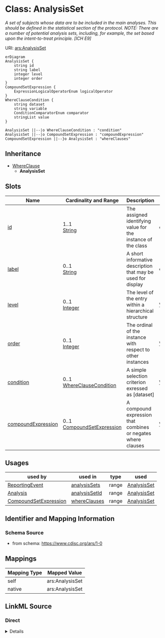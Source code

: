 # Class: AnalysisSet


_A set of subjects whose data are to be included in the main analyses. This should be defined in the statistical section of the protocol. NOTE: There are a number of potential analysis sets, including, for example, the set based upon the intent-to-treat principle. [ICH E9]_





URI: [ars:AnalysisSet](https://www.cdisc.org/ars/1-0/AnalysisSet)


```mermaid
erDiagram
AnalysisSet {
    string id  
    string label  
    integer level  
    integer order  
}
CompoundSetExpression {
    ExpressionLogicalOperatorEnum logicalOperator  
}
WhereClauseCondition {
    string dataset  
    string variable  
    ConditionComparatorEnum comparator  
    stringList value  
}

AnalysisSet ||--|o WhereClauseCondition : "condition"
AnalysisSet ||--|o CompoundSetExpression : "compoundExpression"
CompoundSetExpression ||--}o AnalysisSet : "whereClauses"

```




## Inheritance
* [WhereClause](WhereClause.md)
    * **AnalysisSet**



## Slots

| Name | Cardinality and Range | Description | Inheritance |
| ---  | --- | --- | --- |
| [id](id.md) | 1..1 <br/> [String](String.md) | The assigned identifying value for the instance of the class | direct |
| [label](label.md) | 0..1 <br/> [String](String.md) | A short informative description that may be used for display | direct |
| [level](level.md) | 0..1 <br/> [Integer](Integer.md) | The level of the entry within a hierarchical structure | [WhereClause](WhereClause.md) |
| [order](order.md) | 0..1 <br/> [Integer](Integer.md) | The ordinal of the instance with respect to other instances | [WhereClause](WhereClause.md) |
| [condition](condition.md) | 0..1 <br/> [WhereClauseCondition](WhereClauseCondition.md) | A simple selection criterion exressed as [dataset] | [WhereClause](WhereClause.md) |
| [compoundExpression](compoundExpression.md) | 0..1 <br/> [CompoundSetExpression](CompoundSetExpression.md) | A compound expression that combines or negates where clauses | [WhereClause](WhereClause.md) |





## Usages

| used by | used in | type | used |
| ---  | --- | --- | --- |
| [ReportingEvent](ReportingEvent.md) | [analysisSets](analysisSets.md) | range | [AnalysisSet](AnalysisSet.md) |
| [Analysis](Analysis.md) | [analysisSetId](analysisSetId.md) | range | [AnalysisSet](AnalysisSet.md) |
| [CompoundSetExpression](CompoundSetExpression.md) | [whereClauses](whereClauses.md) | range | [AnalysisSet](AnalysisSet.md) |






## Identifier and Mapping Information







### Schema Source


* from schema: https://www.cdisc.org/ars/1-0





## Mappings

| Mapping Type | Mapped Value |
| ---  | ---  |
| self | ars:AnalysisSet |
| native | ars:AnalysisSet |





## LinkML Source

<!-- TODO: investigate https://stackoverflow.com/questions/37606292/how-to-create-tabbed-code-blocks-in-mkdocs-or-sphinx -->

### Direct

<details>
```yaml
name: AnalysisSet
description: 'A set of subjects whose data are to be included in the main analyses.
  This should be defined in the statistical section of the protocol. NOTE: There are
  a number of potential analysis sets, including, for example, the set based upon
  the intent-to-treat principle. [ICH E9]'
from_schema: https://www.cdisc.org/ars/1-0
rank: 1000
is_a: WhereClause
slots:
- id
- label
slot_usage:
  compoundExpression:
    name: compoundExpression
    domain_of:
    - WhereClause
    range: CompoundSetExpression

```
</details>

### Induced

<details>
```yaml
name: AnalysisSet
description: 'A set of subjects whose data are to be included in the main analyses.
  This should be defined in the statistical section of the protocol. NOTE: There are
  a number of potential analysis sets, including, for example, the set based upon
  the intent-to-treat principle. [ICH E9]'
from_schema: https://www.cdisc.org/ars/1-0
rank: 1000
is_a: WhereClause
slot_usage:
  compoundExpression:
    name: compoundExpression
    domain_of:
    - WhereClause
    range: CompoundSetExpression
attributes:
  id:
    name: id
    description: The assigned identifying value for the instance of the class.
    from_schema: https://www.cdisc.org/ars/1-0
    rank: 1000
    identifier: true
    alias: id
    owner: AnalysisSet
    domain_of:
    - ReportingEvent
    - AnalysisCategorization
    - AnalysisCategory
    - Analysis
    - AnalysisMethod
    - Operation
    - ReferencedOperationRelationship
    - Output
    - OutputDisplay
    - DisplaySubSection
    - AnalysisSet
    - GroupingFactor
    - Group
    - DataSubset
    - ReferenceDocument
    - TerminologyExtension
    - SponsorTerm
    range: string
    required: true
  label:
    name: label
    description: A short informative description that may be used for display.
    from_schema: https://www.cdisc.org/ars/1-0
    rank: 1000
    alias: label
    owner: AnalysisSet
    domain_of:
    - AnalysisCategorization
    - AnalysisCategory
    - AnalysisMethod
    - Operation
    - AnalysisSet
    - GroupingFactor
    - Group
    - DataSubset
    - PageRef
    range: string
  level:
    name: level
    description: The level of the entry within a hierarchical structure.
    comments:
    - 1 is the top level.
    from_schema: https://www.cdisc.org/ars/1-0
    rank: 1000
    alias: level
    owner: AnalysisSet
    domain_of:
    - OrderedListItem
    - WhereClause
    range: integer
  order:
    name: order
    description: The ordinal of the instance with respect to other instances.
    from_schema: https://www.cdisc.org/ars/1-0
    rank: 1000
    alias: order
    owner: AnalysisSet
    domain_of:
    - OrderedListItem
    - OrderedGroupingFactor
    - OrderedDisplay
    - OrderedDisplaySubSection
    - WhereClause
    range: integer
  condition:
    name: condition
    description: A simple selection criterion exressed as [dataset].[variable] [comparator]
      [value(s)]
    from_schema: https://www.cdisc.org/ars/1-0
    rank: 1000
    alias: condition
    owner: AnalysisSet
    domain_of:
    - WhereClause
    range: WhereClauseCondition
  compoundExpression:
    name: compoundExpression
    description: A compound expression that combines or negates where clauses.
    from_schema: https://www.cdisc.org/ars/1-0
    rank: 1000
    alias: compoundExpression
    owner: AnalysisSet
    domain_of:
    - WhereClause
    range: CompoundSetExpression

```
</details>